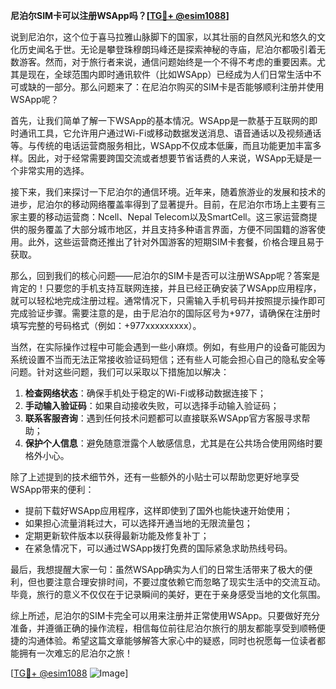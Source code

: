 **尼泊尔SIM卡可以注册WSApp吗？[[TG💪+ @esim1088](https://t.me/s/esim1088)]**

说到尼泊尔，这个位于喜马拉雅山脉脚下的国家，以其壮丽的自然风光和悠久的文化历史闻名于世。无论是攀登珠穆朗玛峰还是探索神秘的寺庙，尼泊尔都吸引着无数游客。然而，对于旅行者来说，通信问题始终是一个不得不考虑的重要因素。尤其是现在，全球范围内即时通讯软件（比如WSApp）已经成为人们日常生活中不可或缺的一部分。那么问题来了：在尼泊尔购买的SIM卡是否能够顺利注册并使用WSApp呢？

首先，让我们简单了解一下WSApp的基本情况。WSApp是一款基于互联网的即时通讯工具，它允许用户通过Wi-Fi或移动数据发送消息、语音通话以及视频通话等。与传统的电话运营商服务相比，WSApp不仅成本低廉，而且功能更加丰富多样。因此，对于经常需要跨国交流或者想要节省话费的人来说，WSApp无疑是一个非常实用的选择。

接下来，我们来探讨一下尼泊尔的通信环境。近年来，随着旅游业的发展和技术的进步，尼泊尔的移动网络覆盖率得到了显著提升。目前，在尼泊尔市场上主要有三家主要的移动运营商：Ncell、Nepal Telecom以及SmartCell。这三家运营商提供的服务覆盖了大部分城市地区，并且支持多种语言界面，方便不同国籍的游客使用。此外，这些运营商还推出了针对外国游客的短期SIM卡套餐，价格合理且易于获取。

那么，回到我们的核心问题——尼泊尔的SIM卡是否可以注册WSApp呢？答案是肯定的！只要您的手机支持互联网连接，并且已经正确安装了WSApp应用程序，就可以轻松地完成注册过程。通常情况下，只需输入手机号码并按照提示操作即可完成验证步骤。需要注意的是，由于尼泊尔的国际区号为+977，请确保在注册时填写完整的号码格式（例如：+977xxxxxxxxx）。

当然，在实际操作过程中可能会遇到一些小麻烦。例如，有些用户的设备可能因为系统设置不当而无法正常接收验证码短信；还有些人可能会担心自己的隐私安全等问题。针对这些问题，我们可以采取以下措施加以解决：

1. **检查网络状态**：确保手机处于稳定的Wi-Fi或移动数据连接下；
2. **手动输入验证码**：如果自动接收失败，可以选择手动输入验证码；
3. **联系客服咨询**：遇到任何技术问题都可以直接联系WSApp官方客服寻求帮助；
4. **保护个人信息**：避免随意泄露个人敏感信息，尤其是在公共场合使用网络时要格外小心。

除了上述提到的技术细节外，还有一些额外的小贴士可以帮助您更好地享受WSApp带来的便利：

- 提前下载好WSApp应用程序，这样即使到了国外也能快速开始使用；
- 如果担心流量消耗过大，可以选择开通当地的无限流量包；
- 定期更新软件版本以获得最新功能及修复补丁；
- 在紧急情况下，可以通过WSApp拨打免费的国际紧急求助热线号码。

最后，我想提醒大家一句：虽然WSApp确实为人们的日常生活带来了极大的便利，但也要注意合理安排时间，不要过度依赖它而忽略了现实生活中的交流互动。毕竟，旅行的意义不仅仅在于记录瞬间的美好，更在于亲身感受当地的文化氛围。

综上所述，尼泊尔的SIM卡完全可以用来注册并正常使用WSApp。只要做好充分准备，并遵循正确的操作流程，相信每位前往尼泊尔旅行的朋友都能享受到顺畅便捷的沟通体验。希望这篇文章能够解答大家心中的疑惑，同时也祝愿每一位读者都能拥有一次难忘的尼泊尔之旅！

[[TG💪+ @esim1088](https://t.me/s/esim1088) ![Image](https://i.postimg.cc/4NQfJmqS/Snipaste-2025-05-13-00-14-12.png)]